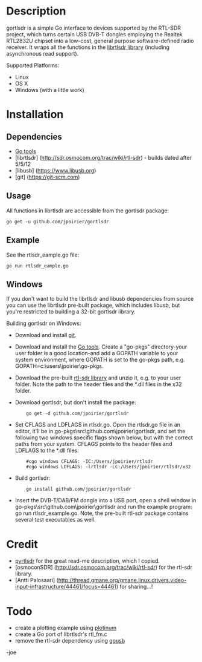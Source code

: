 # Description

gortlsdr is a simple Go interface to devices supported by the RTL-SDR project, which turns certain USB DVB-T dongles
employing the Realtek RTL2832U chipset into a low-cost, general purpose software-defined radio receiver. It wraps all
the functions in the [librtlsdr library](http://sdr.osmocom.org/trac/wiki/rtl-sdr) (including asynchronous read support).

Supported Platforms:
* Linux
* OS X
* Windows (with a little work)


# Installation

## Dependencies
* [Go tools](https://golang.org)
* [librtlsdr] (http://sdr.osmocom.org/trac/wiki/rtl-sdr) - builds dated after 5/5/12
* [libusb] (https://www.libusb.org)
* [git] (https://git-scm.com)


## Usage
All functions in librtlsdr are accessible from the gortlsdr package:

    go get -u github.com/jpoirier/gortlsdr

## Example
See the rtlsdr_eample.go file:

    go run rtlsdr_eample.go

## Windows
If you don't want to build the librtlsdr and libusb dependencies from source you can use the librtlsdr pre-built package,
which includes libusb, but you're restricted to building a 32-bit gortlsdr library.

Building gortlsdr on Windows:
* Download and install [git](http://git-scm.com).
* Download and install the [Go tools](http://code.google.com/p/go/downloads/list?q=OpSys-Windows+Type%3DInstaller).
  Create a "go-pkgs" directory-your user folder is a good location-and add a GOPATH variable to your system environment, where
  GOPATH is set to the go-pkgs path, e.g. GOPATH=c:\users\jpoirier\go-pkgs.
* Download the pre-built [rtl-sdr library](http://sdr.osmocom.org/trac/attachment/wiki/rtl-sdr/RelWithDebInfo.zip) and unzip
  it, e.g. to your user folder. Note the path to the header files and the *.dll files in the x32 folder.
* Download gortlsdr, but don't install the package:

          go get -d github.com/jpoirier/gortlsdr

* Set CFLAGS and LDFLAGS in rtlsdr.go. Open the rtlsdr.go file in an editor, it'll be in go-pkgs\src\github.com\jpoirier\gortlsdr,
  and set the following two windows specific flags shown below, but with the correct paths from your system. CFLAGS points to
  the header files and LDFLAGS to the *.dll files:

          #cgo windows CFLAGS: -IC:/Users/jpoirier/rtlsdr
          #cgo windows LDFLAGS: -lrtlsdr -LC:/Users/jpoirier/rtlsdr/x32

* Build gortlsdr:

          go install github.com/jpoirier/gortlsdr

* Insert the DVB-T/DAB/FM dongle into a USB port, open a shell window in go-pkgs\src\github.com\jpoirier\gortlsdr and run
  the example program: go run rtlsdr_example.go. Note, the pre-built rtl-sdr package contains several test executables as well.


# Credit
* [pyrtlsdr](https://github.com/roger-/pyrtlsdr) for the great read-me description, which I copied.
* [osmoconSDR] (http://sdr.osmocom.org/trac/wiki/rtl-sdr) for the rtl-sdr library.
* [Antti Palosaari] (http://thread.gmane.org/gmane.linux.drivers.video-input-infrastructure/44461/focus=44461) for sharing...!

# Todo
* create a plotting example using [plotinum](https://code.google.com/p/plotinum)
* create a Go port of librtlsdr's rtl_fm.c
* remove the rtl-sdr dependency using [gousb](https://github.com/kylelemons/gousb)

-joe



